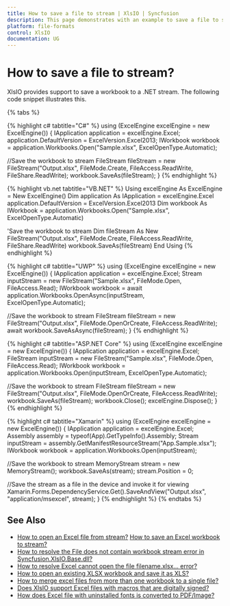 ```yaml
---
title: How to save a file to stream | XlsIO | Syncfusion
description: This page demonstrates with an example to save a file to stream using Syncfusion .NET Excel library (XlsIO).
platform: file-formats
control: XlsIO
documentation: UG
---
```


# How to save a file to stream?

XlsIO provides support to save a workbook to a .NET stream. The following code snippet illustrates this.

{% tabs %}  

{% highlight c# tabtitle="C#" %}
using (ExcelEngine excelEngine = new ExcelEngine())
{
  IApplication application = excelEngine.Excel;
  application.DefaultVersion = ExcelVersion.Excel2013;
  IWorkbook workbook = application.Workbooks.Open("Sample.xlsx", ExcelOpenType.Automatic);

  //Save the workbook to stream
  FileStream fileStream = new FileStream("Output.xlsx", FileMode.Create, FileAccess.ReadWrite, FileShare.ReadWrite);
  workbook.SaveAs(fileStream);
}
{% endhighlight %}

{% highlight vb.net tabtitle="VB.NET" %}
Using excelEngine As ExcelEngine = New ExcelEngine()
  Dim application As IApplication = excelEngine.Excel
  application.DefaultVersion = ExcelVersion.Excel2013
  Dim workbook As IWorkbook = application.Workbooks.Open("Sample.xlsx", ExcelOpenType.Automatic)

  'Save the workbook to stream
  Dim fileStream As New FileStream("Output.xlsx", FileMode.Create, FileAccess.ReadWrite, FileShare.ReadWrite)
  workbook.SaveAs(fileStream)
End Using
{% endhighlight %}

{% highlight c# tabtitle="UWP" %}
using (ExcelEngine excelEngine = new ExcelEngine())
{
  IApplication application = excelEngine.Excel;
  Stream inputStream = new FileStream("Sample.xlsx", FileMode.Open, FileAccess.Read);
  IWorkbook workbook = await application.Workbooks.OpenAsync(inputStream, ExcelOpenType.Automatic);

  //Save the workbook to stream
  FileStream fileStream = new FileStream("Output.xlsx", FileMode.OpenOrCreate, FileAccess.ReadWrite);
  await workbook.SaveAsAsync(fileStream);
}
{% endhighlight %}

{% highlight c# tabtitle="ASP.NET Core" %}
using (ExcelEngine excelEngine = new ExcelEngine())
{
  IApplication application = excelEngine.Excel;
  FileStream inputStream = new FileStream("Sample.xlsx", FileMode.Open, FileAccess.Read);
  IWorkbook workbook = application.Workbooks.Open(inputStream, ExcelOpenType.Automatic);

  //Save the workbook to stream
  FileStream fileStream = new FileStream("Output.xlsx", FileMode.OpenOrCreate, FileAccess.ReadWrite);
  workbook.SaveAs(fileStream);
  workbook.Close();
  excelEngine.Dispose();
}
{% endhighlight %}

{% highlight c# tabtitle="Xamarin" %}
using (ExcelEngine excelEngine = new ExcelEngine())
{
  IApplication application = excelEngine.Excel;
  Assembly assembly = typeof(App).GetTypeInfo().Assembly;
  Stream inputStream = assembly.GetManifestResourceStream("App.Sample.xlsx");
  IWorkbook workbook = application.Workbooks.Open(inputStream);

  //Save the workbook to stream
  MemoryStream stream = new MemoryStream();
  workbook.SaveAs(stream);
  stream.Position = 0;

  //Save the stream as a file in the device and invoke it for viewing
  Xamarin.Forms.DependencyService.Get<ISave>().SaveAndView("Output.xlsx", "application/msexcel", stream);
}
{% endhighlight %}
{% endtabs %}  

## See Also

* [How to open an Excel file from stream?](https://help.syncfusion.com/file-formats/xlsio/faqs/how-to-open-an-excel-file-from-stream)
[How to save an Excel workbook to stream?](https://help.syncfusion.com/file-formats/xlsio/loading-and-saving-workbook#saving-a-excel-workbook-to-stream)
* [How to resolve the File does not contain workbook stream error in Syncfusion.XlsIO.Base.dll?](https://help.syncfusion.com/file-formats/xlsio/faqs/how-to-resolve-the-file-does-not-contain-workbook-stream-error)
* [How to resolve Excel cannot open the file filename.xlsx... error?](https://help.syncfusion.com/file-formats/xlsio/faqs/how-to-resolve-excel-cannot-open-the-file-because-the-file-format-for-the-file-extension-is-not-valid)
* [How to open an existing XLSX workbook and save it as XLS?](https://help.syncfusion.com/file-formats/xlsio/faqs/how-to-open-an-existing-xlsx-workbook-and-save-it-as-xls)
* [How to merge excel files from more than one workbook to a single file?](https://help.syncfusion.com/file-formats/xlsio/faqs/how-to-merge-excel-files-from-more-than-one-workbook-to-a-single-file)
* [Does XlsIO support Excel files with macros that are digitally signed?](https://help.syncfusion.com/file-formats/xlsio/faqs/does-xlsio-support-excel-files-with-macros-that-are-digitally-signed)
* [How does Excel file with uninstalled fonts is converted to PDF/Image?](https://help.syncfusion.com/file-formats/xlsio/faqs/how-does-excel-file-with-uninstalled-fonts-is-converted-to-pdf-image)
